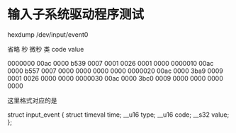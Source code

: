 # 输入子系统驱动程序测试
hexdump /dev/input/event0

省略       秒        微秒    类   code   value

0000000 00ac 0000 b539 0007 0001 0026 0001 0000
0000010 00ac 0000 b557 0007 0000 0000 0000 0000
0000020 00ac 0000 3ba9 0009 0001 0026 0000 0000
0000030 00ac 0000 3bc0 0009 0000 0000 0000 0000


这里格式对应的是

struct input_event {
	struct timeval time;
	__u16 type; 
	__u16 code;
	__s32 value;
};
